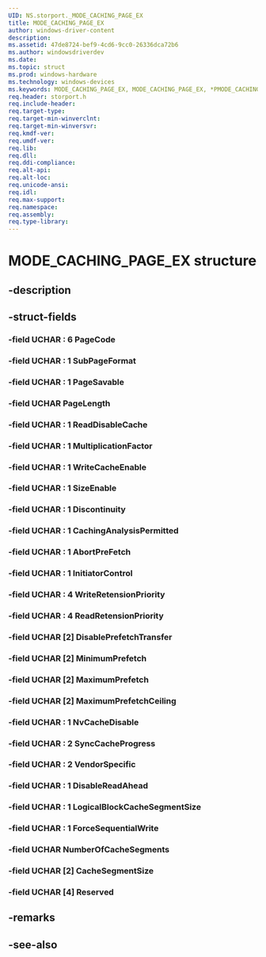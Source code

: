 ```yaml
---
UID: NS.storport._MODE_CACHING_PAGE_EX
title: MODE_CACHING_PAGE_EX
author: windows-driver-content
description: 
ms.assetid: 47de8724-bef9-4cd6-9cc0-26336dca72b6
ms.author: windowsdriverdev
ms.date: 
ms.topic: struct
ms.prod: windows-hardware
ms.technology: windows-devices
ms.keywords: MODE_CACHING_PAGE_EX, MODE_CACHING_PAGE_EX, *PMODE_CACHING_PAGE_EX
req.header: storport.h
req.include-header:
req.target-type:
req.target-min-winverclnt:
req.target-min-winversvr:
req.kmdf-ver:
req.umdf-ver:
req.lib:
req.dll:
req.ddi-compliance:
req.alt-api:
req.alt-loc:
req.unicode-ansi:
req.idl:
req.max-support:
req.namespace:
req.assembly:
req.type-library:
---
```


# MODE_CACHING_PAGE_EX structure

## -description



## -struct-fields

### -field UCHAR  : 6 PageCode			
 	
### -field UCHAR  : 1 SubPageFormat			
 	
### -field UCHAR  : 1 PageSavable			
 	
### -field UCHAR PageLength			
 	
### -field UCHAR  : 1 ReadDisableCache			
 	
### -field UCHAR  : 1 MultiplicationFactor			
 	
### -field UCHAR  : 1 WriteCacheEnable			
 	
### -field UCHAR  : 1 SizeEnable			
 	
### -field UCHAR  : 1 Discontinuity			
 	
### -field UCHAR  : 1 CachingAnalysisPermitted			
 	
### -field UCHAR  : 1 AbortPreFetch			
 	
### -field UCHAR  : 1 InitiatorControl			
 	
### -field UCHAR  : 4 WriteRetensionPriority			
 	
### -field UCHAR  : 4 ReadRetensionPriority			
 	
### -field UCHAR [2] DisablePrefetchTransfer			
 	
### -field UCHAR [2] MinimumPrefetch			
 	
### -field UCHAR [2] MaximumPrefetch			
 	
### -field UCHAR [2] MaximumPrefetchCeiling			
 	
### -field UCHAR  : 1 NvCacheDisable			
 	
### -field UCHAR  : 2 SyncCacheProgress			
 	
### -field UCHAR  : 2 VendorSpecific			
 	
### -field UCHAR  : 1 DisableReadAhead			
 	
### -field UCHAR  : 1 LogicalBlockCacheSegmentSize			
 	
### -field UCHAR  : 1 ForceSequentialWrite			
 	
### -field UCHAR NumberOfCacheSegments			
 	
### -field UCHAR [2] CacheSegmentSize			
 	
### -field UCHAR [4] Reserved			
 	
## -remarks

## -see-also